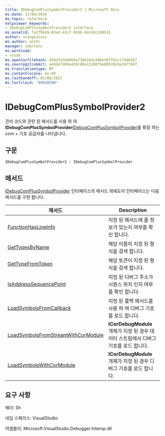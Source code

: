 ```yaml
---
title: IDebugComPlusSymbolProvider2 | Microsoft Docs
ms.date: 11/04/2016
ms.topic: reference
helpviewer_keywords:
- IDebugComPlusSymbolProvider2 interface
ms.assetid: fa2f9b49-03ad-43c7-92d6-6dcb9c3d0531
author: acangialosi
ms.author: anthc
manager: jmartens
ms.workload:
- vssdk
ms.openlocfilehash: 658d7e5b8660a738616dc89be567f01c17406267
ms.sourcegitcommit: ae6d47b09a439cd0e13180f5e89510e3e347fd47
ms.translationtype: MT
ms.contentlocale: ko-KR
ms.lasthandoff: 02/08/2021
ms.locfileid: "99928590"
---
```

# <a name="idebugcomplussymbolprovider2"></a>IDebugComPlusSymbolProvider2
관리 코드와 관련 된 메서드를 사용 하 여 **IDebugComPlusSymbolProvider**[IDebugComPlusSymbolProvider](../../../extensibility/debugger/reference/idebugcomplussymbolprovider.md)를 확장 하는 com + 기호 공급자를 나타냅니다.

## <a name="syntax"></a>구문

```
IDebugComPlusSymbolProvider2 : IDebugComPlusSymbolProvider
```

## <a name="methods"></a>메서드
 [IDebugComPlusSymbolProvider](../../../extensibility/debugger/reference/idebugcomplussymbolprovider.md) 인터페이스의 메서드 외에도이 인터페이스는 다음 메서드를 구현 합니다.

|메서드|Description|
|------------|-----------------|
|[FunctionHasLineInfo](../../../extensibility/debugger/reference/idebugcomplussymbolprovider2-functionhaslineinfo.md)|지정 된 메서드에 줄 정보가 있는지 여부를 확인 합니다.|
|[GetTypesByName](../../../extensibility/debugger/reference/idebugcomplussymbolprovider2-gettypesbyname.md)|해당 이름이 지정 된 형식을 검색 합니다.|
|[GetTypeFromToken](../../../extensibility/debugger/reference/idebugcomplussymbolprovider2-gettypefromtoken.md)|해당 토큰이 지정 된 형식을 검색 합니다.|
|[IsAddressSequencePoint](../../../extensibility/debugger/reference/idebugcomplussymbolprovider2-isaddresssequencepoint.md)|지정 된 디버그 주소가 시퀀스 위치 인지 여부를 확인 합니다.|
|[LoadSymbolsFromCallback](../../../extensibility/debugger/reference/idebugcomplussymbolprovider2-loadsymbolsfromcallback.md)|지정 된 콜백 메서드를 사용 하 여 디버그 기호를 로드 합니다.|
|[LoadSymbolsFromStreamWithCorModule](../../../extensibility/debugger/reference/idebugcomplussymbolprovider2-loadsymbolsfromstreamwithcormodule.md)|**ICorDebugModule** 개체가 지정 된 경우 데이터 스트림에서 디버그 기호를 로드 합니다.|
|[LoadSymbolsWithCorModule](../../../extensibility/debugger/reference/idebugcomplussymbolprovider2-loadsymbolswithcormodule.md)|**ICorDebugModule** 개체가 지정 된 경우 디버그 기호를 로드 합니다.|

## <a name="requirements"></a>요구 사항
 헤더: Sh

 네임 스페이스: VisualStudio

 어셈블리: Microsoft.VisualStudio.Debugger.Interop.dll
